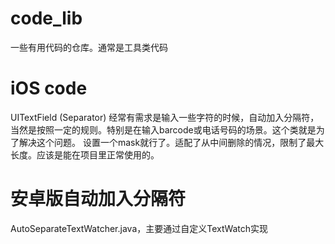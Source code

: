 # code_lib
一些有用代码的仓库。通常是工具类代码

# iOS code

UITextField (Separator)
经常有需求是输入一些字符的时候，自动加入分隔符，当然是按照一定的规则。特别是在输入barcode或电话号码的场景。这个类就是为了解决这个问题。
设置一个mask就行了。适配了从中间删除的情况，限制了最大长度。应该是能在项目里正常使用的。

# 安卓版自动加入分隔符
AutoSeparateTextWatcher.java，主要通过自定义TextWatch实现

